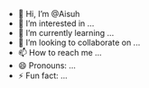 - 👋 Hi, I’m @Aisuh
- 👀 I’m interested in ...
- 🌱 I’m currently learning ...
- 💞️ I’m looking to collaborate on ...
- 📫 How to reach me ...
- 😄 Pronouns: ...
- ⚡ Fun fact: ...

<!---
Aisuh/Aisuh is a ✨ special ✨ repository because its `README.md` (this file) appears on your GitHub profile.
You can click the Preview link to take a look at your changes.
--->
